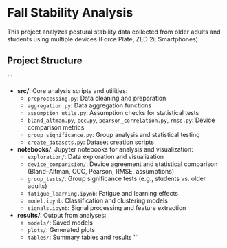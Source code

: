 # Fall Stability Analysis

This project analyzes postural stability data collected from older adults and students using multiple devices (Force Plate, ZED 2i, Smartphones).

## Project Structure

'''
- **src/**: Core analysis scripts and utilities:
  - `preprocessing.py`: Data cleaning and preparation
  - `aggregation.py`: Data aggregation functions
  - `assumption_utils.py`: Assumption checks for statistical tests
  - `bland_altman.py`, `ccc.py`, `pearson_correlation.py`, `rmse.py`: Device comparison metrics
  - `group_significance.py`: Group analysis and statistical testing
  - `create_datasets.py`: Dataset creation scripts
- **notebooks/**: Jupyter notebooks for analysis and visualization:
  - `exploration/`: Data exploration and visualization
  - `device_comparision/`: Device agreement and statistical comparison (Bland–Altman, CCC, Pearson, RMSE, assumptions)
  - `group_tests/`: Group significance tests (e.g., students vs. older adults)
  - `fatigue_learning.ipynb`: Fatigue and learning effects
  - `model.ipynb`: Classification and clustering models
  - `signals.ipynb`: Signal processing and feature extraction
- **results/**: Output from analyses:
  - `models/`: Saved models
  - `plots/`: Generated plots
  - `tables/`: Summary tables and results
'''

